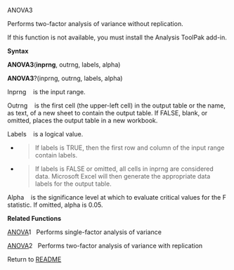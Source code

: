 ANOVA3

Performs two-factor analysis of variance without replication.

If this function is not available, you must install the Analysis ToolPak
add-in.

**Syntax**

**ANOVA3**(**inprng**, outrng, labels, alpha)

**ANOVA3**?(inprng, outrng, labels, alpha)

Inprng&nbsp;&nbsp;&nbsp;&nbsp;is the input range.

Outrng&nbsp;&nbsp;&nbsp;&nbsp;is the first cell (the upper-left cell) in
the output table or the name, as text, of a new sheet to contain the
output table. If FALSE, blank, or omitted, places the output table in a
new workbook.

Labels&nbsp;&nbsp;&nbsp;&nbsp;is a logical value.

  - > If labels is TRUE, then the first row and column of the input
    > range contain labels.

  - > If labels is FALSE or omitted, all cells in inprng are considered
    > data. Microsoft Excel will then generate the appropriate data
    > labels for the output table.


Alpha&nbsp;&nbsp;&nbsp;&nbsp;is the significance level at which to
evaluate critical values for the F statistic. If omitted, alpha is 0.05.

**Related Functions**

[ANOVA](ANOVA.md)1&nbsp;&nbsp;&nbsp;Performs single-factor analysis of variance

[ANOVA](ANOVA.md)2&nbsp;&nbsp;&nbsp;Performs two-factor analysis of variance with
replication



Return to [README](README.md)

